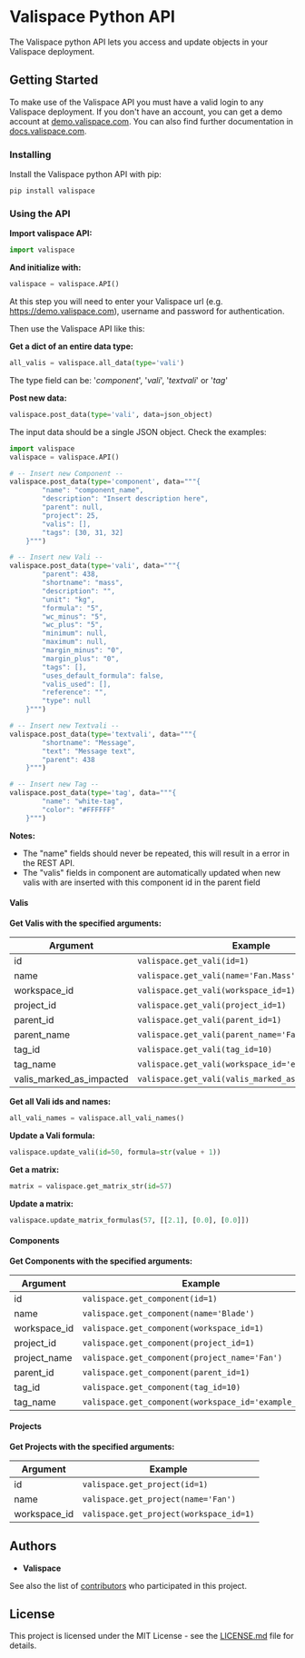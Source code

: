 # Valispace Python API

The Valispace python API lets you access and update objects in your Valispace deployment.

## Getting Started

To make use of the Valispace API you must have a valid login to any Valispace deployment. If you don't have an account, you can get a demo account at [demo.valispace.com](https://demo.valispace.com). You can also find further documentation in [docs.valispace.com](http://www.valispace.com/docs/).

### Installing

Install the Valispace python API with pip:

```
pip install valispace
```

### Using the API

**Import valispace API:**

```python
import valispace
```

**And initialize with:**

```python
valispace = valispace.API()
```

At this step you will need to enter your Valispace url (e.g. https://demo.valispace.com), username and password for authentication.

Then use the Valispace API like this:

**Get a dict of an entire data type:**

```python
all_valis = valispace.all_data(type='vali')
```
The type field can be: '*component*', '*vali*', '*textvali*' or '*tag*'

**Post new data:**

```python
valispace.post_data(type='vali', data=json_object)
```

The input data should be a single JSON object. Check the examples:
```python
import valispace
valispace = valispace.API()

# -- Insert new Component --
valispace.post_data(type='component', data="""{
        "name": "component_name",
        "description": "Insert description here",
        "parent": null,
        "project": 25,
        "valis": [],
        "tags": [30, 31, 32]
    }""")

# -- Insert new Vali --
valispace.post_data(type='vali', data="""{
        "parent": 438,
        "shortname": "mass",
        "description": "",
        "unit": "kg",
        "formula": "5",
        "wc_minus": "5",
        "wc_plus": "5",
        "minimum": null,
        "maximum": null,
        "margin_minus": "0",
        "margin_plus": "0",
        "tags": [],
        "uses_default_formula": false,
        "valis_used": [],
        "reference": "",
        "type": null
    }""")

# -- Insert new Textvali --
valispace.post_data(type='textvali', data="""{
        "shortname": "Message",
        "text": "Message text",
        "parent": 438
    }""")

# -- Insert new Tag --
valispace.post_data(type='tag', data="""{
        "name": "white-tag",
        "color": "#FFFFFF"
    }""")
```
**Notes:**
- The "name" fields should never be repeated, this will result in a error in the REST API.
- The "valis" fields in component are automatically updated when new valis with are inserted with this component id in the parent field

#### Valis
**Get Valis with the specified arguments:**

Argument | Example
------------- | -------------
id | `valispace.get_vali(id=1)`
name | `valispace.get_vali(name='Fan.Mass')`
workspace_id | `valispace.get_vali(workspace_id=1)`
project_id | `valispace.get_vali(project_id=1)`
parent_id | `valispace.get_vali(parent_id=1)`
parent_name | `valispace.get_vali(parent_name='Fan')`
tag_id | `valispace.get_vali(tag_id=10)`
tag_name | `valispace.get_vali(workspace_id='example_tag')`
valis_marked_as_impacted | `valispace.get_vali(valis_marked_as_impacted='10')`

**Get all Vali ids and names:**
```python
all_vali_names = valispace.all_vali_names()
```

**Update a Vali formula:**

```python
valispace.update_vali(id=50, formula=str(value + 1))
```

**Get a matrix:**

```python
matrix = valispace.get_matrix_str(id=57)
```

**Update a matrix:**

```python
valispace.update_matrix_formulas(57, [[2.1], [0.0], [0.0]])
```

#### Components
**Get Components with the specified arguments:**

Argument | Example
------------- | -------------
id | `valispace.get_component(id=1)`
name | `valispace.get_component(name='Blade')`
workspace_id | `valispace.get_component(workspace_id=1)`
project_id | `valispace.get_component(project_id=1)`
project_name | `valispace.get_component(project_name='Fan')`
parent_id | `valispace.get_component(parent_id=1)`
tag_id | `valispace.get_component(tag_id=10)`
tag_name | `valispace.get_component(workspace_id='example_tag')`

#### Projects
**Get Projects with the specified arguments:**

Argument | Example
------------- | -------------
id | `valispace.get_project(id=1)`
name | `valispace.get_project(name='Fan')`
workspace_id | `valispace.get_project(workspace_id=1)`

<!-- ## Contributing

Please read [CONTRIBUTING.md](https://gist.github.com/PurpleBooth/b24679402957c63ec426) for details on our code of conduct, and the process for submitting pull requests to us. -->

## Authors

* **Valispace**

See also the list of [contributors](https://github.com/your/project/contributors) who participated in this project.

## License

This project is licensed under the MIT License - see the [LICENSE.md](LICENSE.md) file for details.

<!-- ## Acknowledgments

* Hat tip to anyone who's code was used
* Inspiration
* etc -->
